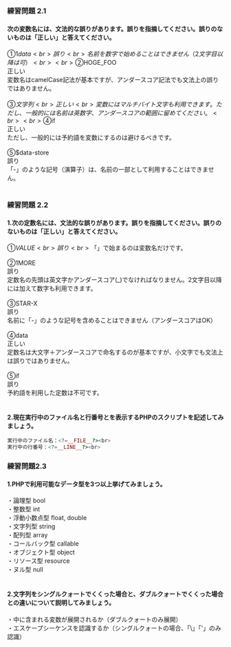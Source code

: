 ### 練習問題 2.1
#### 次の変数名には、文法的な誤りがあります。誤りを指摘してください。誤りのないものは「正しい」と答えてください。
①$1data<br>
誤り<br>
名前を数字で始めることはできません（2文字目以降は可）<br>
<br>
②$HOGE_FOO<br>
正しい<br>
変数名はcamelCase記法が基本ですが、アンダースコア記法でも文法上の誤りではありません。<br>
<br>
③$文字列<br>
正しい<br>
変数にはマルチバイト文字も利用できます。ただし、一般的には名前は英数字、アンダースコアの範囲に留めてください。<br>
<br>
④$if<br>
正しい<br>
ただし、一般的には予約語を変数にするのは避けるべきです。<br>
<br>
⑤$data-store<br>
誤り<br>
「-」のような記号（演算子）は、名前の一部として利用することはできません。<br>
<br>
### 練習問題 2.2
#### 1.次の定数名には、文法的な誤りがあります。誤りを指摘してください。誤りのないものは「正しい」と答えてください。
①$VALUE<br>
誤り<br>
「$」で始まるのは変数名だけです。<br>
<br>
②1MORE<br>
誤り<br>
定数名の先頭は英文字かアンダースコア(_)でなければなりません。2文字目以降には加えて数字も利用できます。<br>
<br>
③STAR-X<br>
誤り<br>
名前に「-」のような記号を含めることはできません（アンダースコアはOK）<br>
<br>
④data<br>
正しい<br>
定数名は大文字＋アンダースコアで命名するのが基本ですが、小文字でも文法上は誤りではありません。<br>
<br>
⑤if<br>
誤り<br>
予約語を利用した定数は不可です。<br>
<br>
#### 2.現在実行中のファイル名と行番号とを表示するPHPのスクリプトを記述してみましょう。
```PHP
実行中のファイル名：<?=__FILE__?><br>
実行中の行番号：<?=__LINE__?><br>
```
### 練習問題2.3
#### 1.PHPで利用可能なデータ型を3つ以上挙げてみましょう。
・論理型 bool<br>
・整数型 int<br>
・浮動小数点型 float, double<br>
・文字列型 string<br>
・配列型 array<br>
・コールバック型 callable<br>
・オブジェクト型 object<br>
・リソース型 resource<br>
・ヌル型 null<br>
<br>
#### 2.文字列をシングルクォートでくくった場合と、ダブルクォートでくくった場合との違いについて説明してみましょう。
・中に含まれる変数が展開されるか（ダブルクォートのみ展開）<br>
・エスケープシーケンスを認識するか（シングルクォートの場合、「\\」「\'」のみ認識）<br>
<br>
